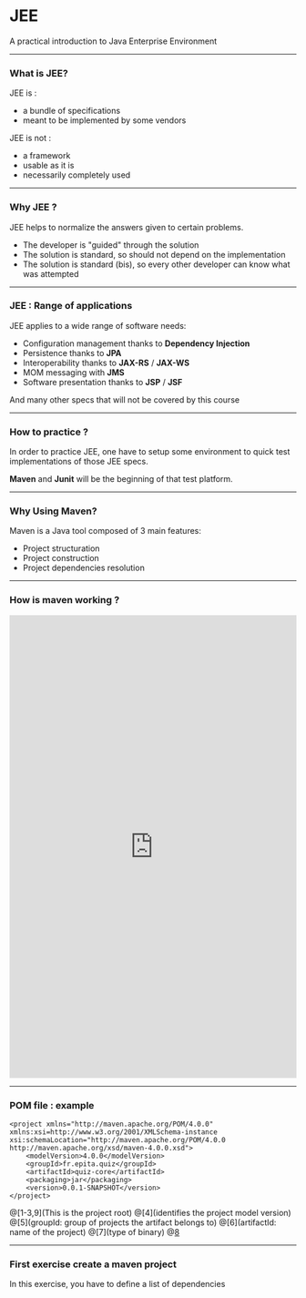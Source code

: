 # JEE

A practical introduction to Java Enterprise Environment

---

### What is JEE?

JEE is :
- a bundle of specifications
- meant to be implemented by some vendors

JEE is not :
- a framework
- usable as it is
- necessarily completely used

---

### Why JEE ?

JEE helps to normalize the answers given to certain problems.
- The developer is "guided" through the solution
- The solution is standard, so should not depend on the implementation
- The solution is standard (bis), so every other developer can know what was attempted

--- 


### JEE : Range of applications

JEE applies to a wide range of software needs:
- Configuration management thanks to **Dependency Injection**
- Persistence thanks to **JPA**
- Interoperability thanks to **JAX-RS** / **JAX-WS**
- MOM messaging with **JMS**
- Software presentation thanks to **JSP** / **JSF**

And many other specs that will not be covered by this course

---

### How to practice ?

In order to practice JEE, one have to setup some environment to quick test implementations of those JEE specs.

**Maven** and **Junit** will be the beginning of that test platform.


---

### Why Using Maven?

Maven is a Java tool composed of 3 main features:
- Project structuration
- Project construction
- Project dependencies resolution

---

### How is maven working ?

<iframe frameborder="0" style="width:100%;height:813px;" src="https://www.draw.io/?lightbox=1&highlight=0000ff&edit=_blank&layers=1&nav=1&title=maven.html#R7VzLdqM4EP0aL8Ph%2FVjm1TOL7nP6dBbTs1RAxkpjRAuI7fn6kUAyD8mx0xZ2nCSLGAqBxK1bpZKq7Jlzu1z%2FRUCx%2BIYTmM1sM1nPnLuZbVuu7dMPJtm0kiBwWkFKUMIbdYIH9B%2FkQpNLa5TActCwwjirUDEUxjjPYVwNZIAQvBo2m%2BNs2GsBUigJHmKQydJ%2FUFItWmloB538b4jShejZ8qP2yiOIf6UE1znvb2Y78%2BavvbwE4ln8RcsFSPCqJ3LuZ84twbhqj5brW5gxbAVs7X1fdlzdjpvAvDrkBv5CzyCroRhxM65qI7Bo3gay9ubMuVktUAUfChCzqyuqfSpbVMuMnln0kD8Okgqudw7J2r4oJRDES1iRDW3Cb%2FA5NJw6ET9ddXqIXC5b9HQQCEgB1326fXL3%2FvSAQ7ADP%2Fft4eHtB2RLJ%2F2AOG8PkP14eNZUeNgKOPyM9nDzSA9SdvCd4Cfmk7icPnF7aduWfEo%2BJZcnOcbw5yjLbnGGSXOvkwAYzmMqLyuCf8HeFT8O4eNcj6sIhq7CMhW%2BUzmZmBp8hcp1jnxFgZfGmkL0wX3FmSeUcMQS78AZ1tbBEjnieKpzRHu4Fp%2BuYR056Y5sbz6Hfqy0vSSIHk1TD6qRN0Q1jCRUrUiBqqsBVG%2Bn6ZUFyAXxMEkNQEFbQCPDaYrylH26TxTz5tO%2BijGh91%2FbhmUZVs9K%2B0%2B5fNVsIT%2BFanxJNUwNZUEo%2FHMClnCFyS%2BKeSsRGvAM04jeAdKKYHUypEMJ6a%2BYLnGp6AcscIkqzJ731uaCM0QmOK8e%2BL2WBp0746hDZV6BQulWqEHrkaT1W7yk7mrzqfeJ9e5F9n69%2B1PpXSx5%2B4qnAyfvwuDfkppDK9ivZi%2BcSM1i%2FuyhAZMUihfEpFrgFOcgu%2B%2BkN0O8etjANap%2BcjE7%2FpcdGx47o9TZ%2FBTN2El37QlW1YZv2oK6wk0oJfr9inHBb4tr8tz02sXpbKwv405fDdckFq3E7i8gKRRzo1o9BGagQs%2FDx6ugbm69JgRseg0KjPKq7D35OxP0nLo3dOquH%2FbVtre9bUYjNbcj6JS%2BfZXDeBD8AQ8GCjkTKfTxwDsLDxzndTwYtRe7l9p4EH54Hvhn4YH1Sn8wai%2FOtfFAXh1p50Gre8GEs%2Bg6PIeuXc97SXevbX%2B0rh1zcl1bks2fXtfRkbo%2BeJ%2FW%2BhBwWuaJ8BSd91Yi38AzzCWUj8ofeDBM3Jli%2Bya0Hx3f30J33FJ%2BtDXsOny67cf6qq1hX8eKTt4qkxIIP2CJM0ZE27yDBaRw5jGC5bnXa5crGaZgjiGsBvqN2RfI7FMnJnxfg1ucLqI41Pm9FGeqoxLNLjM4lcuU63Ca7M8Vy%2F0YT4Do9Z0nyb2Otr49kQ89xda3O12EdDHcPTZUPpi7cp6hlz27anNn74TDgXVCDk8Xll4Mh0%2B1BLDkrAnnMCjQVBSGFg1iAxWFIz9wgKYQdkRh3z4lhe3JKNzRj%2B3HDwmoY3uKPe87JIi%2BMyS8e33Etk%2B1FrPlrFAvsX7VpNXfh2%2F2T%2BmbxWjfX9WOEw3XHFakKNtxpoLVlmA9sG6H3vQxSnd8nkfq8kqK7KNKPzp2JBQlje%2B5eCe0xzk8VaZ3qjqpl5cwOc7hYfPjeNN%2BOzuahun2J0jLMGkcxAXjuQ%2FmyTX7Yk3XNZV8QWz4r0oFJKBcHJkTFtV9g1zgsUmgg01ALi1UxOlZhooS7qc1KIv260tztGaocD6L7xzZKoabpu83DNdet2SNitVM2fWriqW1FGw6e%2FyD1k31fWTuTGQYQNqeHgY7roLBWsoapFyUN5rPPdsxqMrcMAoiL7JCZ%2FjAdkT8GSP1vTJJJRc2K1YDF2ko3mhecBVVnVMZiv%2FykurQaaFvO4MlEyd5R%2Fq35fsdhe%2F3d2hLf6JQ9v2y27pMSrujciXPk1MNk%2Fl%2B1Zcu23i9GGDr%2F67Z92Jv6GtWVyBDaU6DSxb5w3nVXRXBPc85Uho0KbKSjZJUaA5ilus3cXvzdl1QjDNBdTaWZOiI4Yja6xgvi5rFVV3X7Lkae%2BrqfYlU9jlBb9si0wN7o8I%2BtCPzYZ0O7URhBOxPtShovmhNLasd811Mh8YC2BtmGojCf80vLFGSZLtMdOg7FT7ruPWbNVy%2FqdMiiurRINBgabszyjosLUNlY1oE%2Fq4RaZLSySApbYKcCQvKFAqYsM26Qjgv1aZ4SewoxJKJ3UKXv7xN2Z59ZdA5d24n%2BcGV62nauXHsIbMswzsdtXx5R0wntRK8yjMMkrEX54SqWcSLmn%2BsdbVg5IozUFKo6auzX4Ag3PciFhRg1or2AZZMp%2B1%2FRsc6%2F6ThsZFENCx49cVvKkzAQnra%2FVRGu0bpfo%2FEuf8f"></iframe>

---
### POM file : example

```
<project xmlns="http://maven.apache.org/POM/4.0.0" 
xmlns:xsi=http://www.w3.org/2001/XMLSchema-instance
xsi:schemaLocation="http://maven.apache.org/POM/4.0.0 http://maven.apache.org/xsd/maven-4.0.0.xsd">
	<modelVersion>4.0.0</modelVersion>
	<groupId>fr.epita.quiz</groupId>
	<artifactId>quiz-core</artifactId>
	<packaging>jar</packaging>
	<version>0.0.1-SNAPSHOT</version>
</project>

```
@[1-3,9](This is the project root)
@[4](identifies the project model version)
@[5](groupId: group of projects the artifact belongs to)
@[6](artifactId: name of the project)
@[7](type of binary)
@[8](version)

---

### First exercise create a maven project

In this exercise, you have to define a list of dependencies




